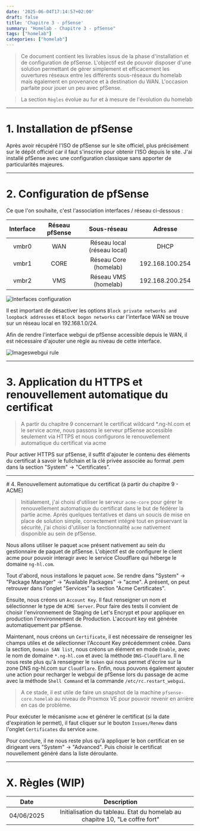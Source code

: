 ```yaml
---
date: '2025-06-04T17:14:57+02:00'
draft: false
title: 'Chapitre 3 - pfSense'
summary: "Homelab - Chapitre 3 - pfSense"
tags: ["homelab"]
categories: ["homelab"]
---
```


> Ce document contient les livrables issus de la phase d'installation et de configuration de pfSense. L'objectif est de pouvoir disposer d'une solution permettant de gérer simplement et efficacement les ouvertures réseaux entre les différents sous-réseaux du homelab mais également en provenance et à destination du WAN. L'occasion parfaite pour jouer un peu avec pfSense.

> La section `Règles` évolue au fur et à mesure de l'évolution du homelab

---

# 1. Installation de pfSense

Après avoir récupéré l'ISO de pfSense sur le site officiel, plus précisément sur le dépôt officiel car il faut s'inscrire pour obtenir l'ISO depuis le site. J'ai installé pfSense avec une configuration classique sans apporter de particularités majeures.

---

# 2. Configuration de pfSense

Ce que l'on souhaite, c'est l'association interfaces / réseau ci-dessous :

| Interface      | Réseau pfSense     | Sous-réseau | Adresse
|:-:    |:-:    |:-:    |:-:
| vmbr0     | WAN      | Réseau local (réseau local) | DHCP
| vmbr1     | CORE      | Réseau Core (homelab) | 192.168.100.254
| vmbr2     | VMS     | Réseau VMS (homelab) | 192.168.200.254

![Interfaces configuration](/images/interfaces-configuration.png)

Il est important de désactiver les options `Block private networks and loopback addresses` et `Block bogon networks` car l'interface WAN se trouve sur un réseau local en 192.168.1.0/24.

Afin de rendre l'interface webgui de pfSense accessible depuis le WAN, il est nécessaire d'ajouter une règle au niveau de cette interface.

![Imageswebgui rule](/images/webgui-rule.png)

---

# 3. Application du HTTPS et renouvellement automatique du certificat

> A partir du chapitre 9 concernant le certificat wildcard *.ng-hl.com et le service acme, nous passons le serveur pfSense accessible seulement via HTTPS et nous configurons le renouvellement automatique du certificat via acme

Pour activer HTTPS sur pfSense, il suffit d'ajouter le contenu des éléments du certificat à savoir le fullchain et la clé privée associée au format .pem dans la section "System" -> "Certificates".

---

# 4. Renouvellement automatique du certificat (à partir du chapitre 9 - ACME)

> Initialement, j'ai choisi d'utiliser le serveur `acme-core` pour gérer le renouvellement automatique du certificat dans le but de fédérer la partie acme. Après quelques tentatives et dans un soucis de mise en place de solution simple, correctement intégré tout en préservant la sécurité, j'ai choisi d'utiliser la fonctionnalité `acme` nativement disponible au sein de pfSense.

Nous allons utiliser le paquet `acme` présent nativement au sein du gestionnaire de paquet de pfSense. L'objectif est de configurer le client acme pour pouvoir interagir avec le service Cloudflare qui héberge le domaine `ng-hl.com`. 

Tout d'abord, nous installons le paquet `acme`. Se rendre dans "System" -> "Package Manager" -> "Available Packages" -> "acme". À présent, on peut retrouver dans l'onglet "Services" la section "Acme Certificates".

Ensuite, nous créons un `Account Key`. Il faut renseigner un nom et sélectionner le type de `ACME Server`. Pour faire des tests il convient de choisir l'environnement de Staging de Let's Encrypt et pour appliquer en production l'environnement de Production. L'account key est générée automatiquement par pfSense.

Maintenant, nous créons un `Certificate`, il est nécessaire de renseigner les champs utiles et de sélectionner l'Account Key précédemment créée. Dans la section, `Domain SAN list`, nous créons un élément en mode `Enable`, avec le nom de domaine `*.ng-hl.com` et avec la méthode `DNS-Cloudflare`. Il ne nous reste plus qu'à renseigner le `token` qui nous permet d'écrire sur la zone DNS ng-hl.com sur `Cloudflare`. Enfin, nous pouvons également ajouter une action pour recharger le webgui de pfSense lors du passage de acme avec la méthode `Shell Command` et la commande `/etc/rc.restart_webgui`.

> A ce stade, il est utile de faire un snapshot de la machine `pfsense-core.homelab` au niveau de Proxmox VE pour pouvoir revenir en arrière en cas de problème.

Pour exécuter le mécanisme `acme` et générer le certificat (si la date d'expiration le permet), il faut cliquer sur le bouton `Issues/Renew` dans l'onglet `Certificates` du service `acme`.

Pour conclure, il ne nous reste plus qu'à appliquer le bon certificat en se dirigeant vers "System" -> "Advanced". Puis choisir le certificat nouvellement généré dans la liste déroulante.

---

# X. Règles (WIP)

| Date     | Description    | 
|:-:    |:-:    |
| 04/06/2025     | Initialisation du tableau. Etat du homelab au chapitre 10, "Le coffre fort" |

